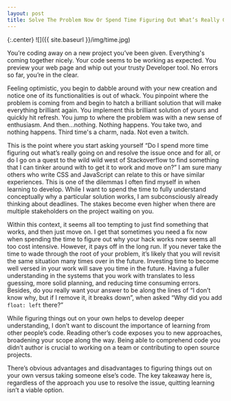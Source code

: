 ```yaml
---
layout: post
title: Solve The Problem Now Or Spend Time Figuring Out What’s Really Going On?
---
```


{:.center}
![]({{ site.baseurl }}/img/time.jpg)

You’re coding away on a new project you’ve been given. Everything's coming together nicely. Your code seems to be working as expected. You preview your web page and whip out your trusty Developer tool. No errors so far, you’re in the clear. 

Feeling optimistic, you begin to dabble around with your new creation and notice one of its functionalities is out of whack. You pinpoint where the problem is coming from and begin to hatch a brilliant solution that will make everything brilliant again. You implement this brilliant solution of yours and quickly hit refresh. You jump to where the problem was with a new sense of enthusiasm. And then...nothing. Nothing happens. You take two, and nothing happens. Third time's a charm, nada. Not even a twitch. 

This is the point where you start asking yourself “Do I spend more time figuring out what’s really going on and resolve the issue once and for all, or do I go on a quest to the wild wild west of Stackoverflow to find something that I can tinker around with to get it to work and move on?” I am sure many others who write CSS and JavaScript can relate to this or have similar experiences. This is one of the dilemmas I often find myself in when learning to develop. While I want to spend the time to fully understand conceptually why a particular solution works, I am subconsciously already thinking about deadlines. The stakes become even higher when there are multiple stakeholders on the project waiting on you. 

Within this context, it seems all too tempting to just find something that works, and then just move on. I get that sometimes you need a fix now when spending the time to figure out why your hack works now seems all too cost intensive. However, it pays off in the long run. If you never take the time to wade through the root of your problem, it’s likely that you will revisit the same situation many times over in the future. Investing time to become well versed in your work will save you time in the future. Having a fuller understanding in the systems that you work with translates to less guessing, more solid planning, and reducing time consuming errors. Besides, do you really want your answer to be along the lines of “I don’t know why, but if I remove it, it breaks down”, when asked “Why did you add `float: left` there?”

While figuring things out on your own helps to develop deeper understanding, I don’t want to discount the importance of learning from other people’s code. Reading other’s code exposes you to new approaches, broadening your scope along the way. Being able to comprehend code you didn’t author is crucial to working on a team or contributing to open source projects.

There’s obvious advantages and disadvantages to figuring things out on your own versus taking someone else’s code. The key takeaway here is, regardless of the approach you use to resolve the issue, quitting learning isn’t a viable option.  
